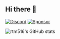 ## Hi there 👋

[![Discord](https://img.shields.io/discord/1139621390908133396?label=Discord&color=5865F2)](https://discord.gg/Tp3tA2kdCN)
[![Sponsor](https://img.shields.io/static/v1?label=Sponsor&message=%E2%9D%A4&color=%23fe8e86)](https://github.com/sponsors/rtm516)

![rtm516's GitHub stats](https://github-readme-stats.vercel.app/api?username=rtm516)
